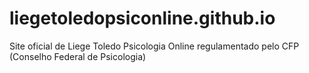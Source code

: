 # liegetoledopsiconline.github.io
Site oficial de Liege Toledo Psicologia Online regulamentado pelo CFP (Conselho Federal de Psicologia)

